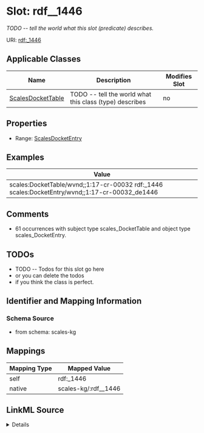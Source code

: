 

# Slot: rdf__1446


_TODO -- tell the world what this slot (predicate) describes._





URI: [rdf:_1446](http://www.w3.org/1999/02/22-rdf-syntax-ns#_1446)



<!-- no inheritance hierarchy -->





## Applicable Classes

| Name | Description | Modifies Slot |
| --- | --- | --- |
| [ScalesDocketTable](../classes/ScalesDocketTable.md) | TODO -- tell the world what this class (type) describes |  no  |







## Properties

* Range: [ScalesDocketEntry](../classes/ScalesDocketEntry.md)






## Examples

| Value |
| --- |
| scales:DocketTable/wvnd;;1:17-cr-00032 rdf:_1446 scales:DocketEntry/wvnd;;1:17-cr-00032_de1446 |

## Comments

* 61 occurrences with subject type scales_DocketTable and object type scales_DocketEntry.

## TODOs

* TODO -- Todos for this slot go here
* or you can delete the todos
* if you think the class is perfect.

## Identifier and Mapping Information







### Schema Source


* from schema: scales-kg




## Mappings

| Mapping Type | Mapped Value |
| ---  | ---  |
| self | rdf:_1446 |
| native | scales-kg/:rdf__1446 |




## LinkML Source

<details>
```yaml
name: rdf__1446
description: TODO -- tell the world what this slot (predicate) describes.
todos:
- TODO -- Todos for this slot go here
- or you can delete the todos
- if you think the class is perfect.
comments:
- 61 occurrences with subject type scales_DocketTable and object type scales_DocketEntry.
examples:
- value: scales:DocketTable/wvnd;;1:17-cr-00032 rdf:_1446 scales:DocketEntry/wvnd;;1:17-cr-00032_de1446
from_schema: scales-kg
rank: 1000
slot_uri: rdf:_1446
alias: rdf__1446
domain_of:
- scales_DocketTable
range: scales_DocketEntry

```
</details>